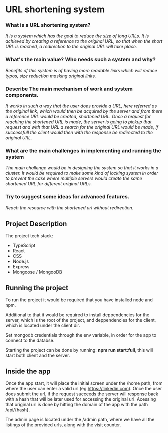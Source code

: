 # URL shortening system

### What is a URL shortening system?

_It is a system which has the goal to reduce the size of long URLs. It is achieved by creating a reference to the original URL, so that when the short URL is reached, a redirection to the original URL will take place._

### What's the main value? Who needs such a system and why?

_Benefits of this system is of having more readable links which will reduce typos, size reduction masking original links._

### Describe The main mechanism of work and system components.

_It works in such a way that the user does provide a URL, here referred as the original link, which would then be acquired by the server and from there a reference URL would be created, shortened URL. Once a request for reaching the shortened URL is made, the server is going to pickup that request and with that URL a search for the original URL would be made, if successfull the client would then with the response be redirected to the original URL._

### What are the main challenges in implementing and running the system

_The main challenge would be in designing the system so that it works in a cluster. It would be required to make some kind of locking system in order to prevent the case where multiple servers would create the same shortened URL for different original URLs._

### Try to suggest some ideas for advanced features.

_Reach the resource with the shortened url without redirection._

## Project Description

The project tech stack:
- TypeScript
- React
- CSS
- Node.js
- Express
- Mongoose / MongooDB

## Running the project

To run the project it would be required that you have installed node and npm.

Additional to that it would be required to install deppendencies for the server, which is the root of the project, and deppendencies for the client, which is located under the client dir.

Set mongodb credentials through the env variable, in order for the app to connect to the databse.

Starting the project can be done by running: __npm run start:full__, this will start both client and the server.

## Inside the app

Once the app start, it will place the initial screen under the /home path, from where the user can enter a valid url (eg https://linkedin.com). Once the user does submit the url, if the request succeeds the server will response back with a hash that will be later used for accessing the original url. Acessing that original url is done by hitting the domain of the app with the path /api/{hash}.

The admin page is located under the /admin path, where we have all the listings of the provided urls, along with the visit counter.
